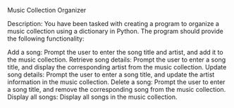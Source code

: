 Music Collection Organizer

Description: You have been tasked with creating a program to organize a music collection using a dictionary in Python. The program should provide the following functionality:

Add a song: Prompt the user to enter the song title and artist, and add it to the music collection.
Retrieve song details: Prompt the user to enter a song title, and display the corresponding artist from the music collection.
Update song details: Prompt the user to enter a song title, and update the artist information in the music collection.
Delete a song: Prompt the user to enter a song title, and remove the corresponding song from the music collection.
Display all songs: Display all songs in the music collection.